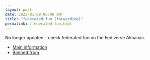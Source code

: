 ```yaml
---
layout: post
date: 2023-01-09 00:00 GMT
title: "federated.fun (forwarding)"
permalink: /federated-fun.html
---
```


No longer updated - check federated.fun on the Fediverse Almanac.

* [Main information](https://www.fediversealmanac.com/api/v1/instances/federated.fun)
* [Banned from](https://www.fediversealmanac.com/api/v1/instances/federated.fun/banned_from)

